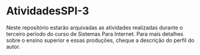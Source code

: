 # AtividadesSPI-3
Neste repositório estarão arquivadas as atividades realizadas durante o terceiro período do curso de Sistemas Para Internet. Para mais detalhes sobre o ensino superior e essas produções, cheque a descrição do perfil do autor.
